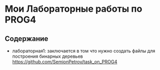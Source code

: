 # Мои Лабораторные работы по PROG4

## Содержание
- лабораторная1: заключается в том что нужно создать файлы для построения бинарных деревьев
  https://github.com/SemionPetrov/task_on_PROG4

